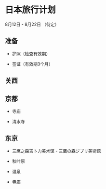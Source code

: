# 日本旅行计划

8月12日 - 8月22日 （待定）

## 准备

- 护照（检查有效期）

- 签证（有效期3个月）


## 关西


## 京都

- 寺庙

- 清水寺


## 东京

- 三鹰之森吉卜力美术馆 - 三鷹の森ジブリ美術館

- 秋叶原

- 温泉

- 寺庙


